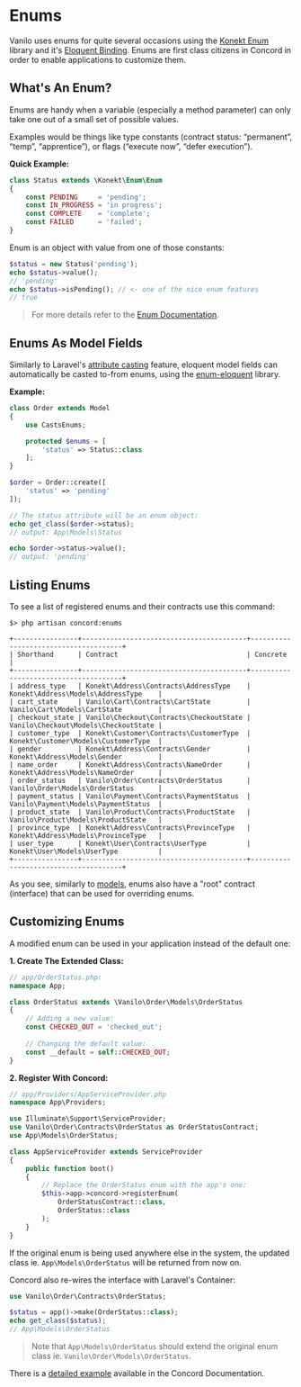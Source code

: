 # Enums

Vanilo uses enums for quite several occasions using the
[Konekt Enum](https://github.com/artkonekt/enum) library and it's
[Eloquent Binding](https://github.com/artkonekt/enum-eloquent). Enums
are first class citizens in Concord in order to enable
applications to customize them.

## What's An Enum?

Enums are handy when a variable (especially a method parameter) can only
take one out of a small set of possible values.

Examples would be things like type constants (contract status:
“permanent”, “temp”, “apprentice”), or flags (“execute now”, “defer
execution”).

**Quick Example:**

```php
class Status extends \Konekt\Enum\Enum
{
    const PENDING     = 'pending';
    const IN_PROGRESS = 'in progress';
    const COMPLETE    = 'complete';
    const FAILED      = 'failed';
}
```

Enum is an object with value from one of those constants:

```php
$status = new Status('pending');
echo $status->value();
// 'pending'
echo $status->isPending(); // <- one of the nice enum features
// true
```

> For more details refer to the
> [Enum Documentation](https://konekt.dev/enum/3.0/create).

## Enums As Model Fields

Similarly to Laravel's
[attribute casting](https://laravel.com/docs/10.x/eloquent-mutators#attribute-casting)
feature, eloquent model fields can automatically be casted to-from
enums, using the
[enum-eloquent](https://github.com/artkonekt/enum-eloquent) library.

**Example:**

```php
class Order extends Model
{
    use CastsEnums;

    protected $enums = [
        'status' => Status::class
    ];
}

$order = Order::create([
    'status' => 'pending'
]);

// The status attribute will be an enum object:
echo get_class($order->status);
// output: App\Models\Status

echo $order->status->value();
// output: 'pending'
```

## Listing Enums

To see a list of registered enums and their contracts use this command:

```
$> php artisan concord:enums

+----------------+-----------------------------------------+--------------------------------------+
| Shorthand      | Contract                                | Concrete                             |
+----------------+-----------------------------------------+--------------------------------------+
| address_type   | Konekt\Address\Contracts\AddressType    | Konekt\Address\Models\AddressType    |
| cart_state     | Vanilo\Cart\Contracts\CartState         | Vanilo\Cart\Models\CartState         |
| checkout_state | Vanilo\Checkout\Contracts\CheckoutState | Vanilo\Checkout\Models\CheckoutState |
| customer_type  | Konekt\Customer\Contracts\CustomerType  | Konekt\Customer\Models\CustomerType  |
| gender         | Konekt\Address\Contracts\Gender         | Konekt\Address\Models\Gender         |
| name_order     | Konekt\Address\Contracts\NameOrder      | Konekt\Address\Models\NameOrder      |
| order_status   | Vanilo\Order\Contracts\OrderStatus      | Vanilo\Order\Models\OrderStatus      |
| payment_status | Vanilo\Payment\Contracts\PaymentStatus  | Vanilo\Payment\Models\PaymentStatus  |
| product_state  | Vanilo\Product\Contracts\ProductState   | Vanilo\Product\Models\ProductState   |
| province_type  | Konekt\Address\Contracts\ProvinceType   | Konekt\Address\Models\ProvinceType   |
| user_type      | Konekt\User\Contracts\UserType          | Konekt\User\Models\UserType          |
+----------------+-----------------------------------------+--------------------------------------+
```

As you see, similarly to [models](models.md), enums also have a "root"
contract (interface) that can be used for overriding enums.

## Customizing Enums

A modified enum can be used in your application instead of the default
one:

**1. Create The Extended Class:**

```php
// app/OrderStatus.php:
namespace App;

class OrderStatus extends \Vanilo\Order\Models\OrderStatus
{
    // Adding a new value:
    const CHECKED_OUT = 'checked_out';
    
    // Changing the default value:
    const __default = self::CHECKED_OUT;    
}
```

**2. Register With Concord:**

```php
// app/Providers/AppServiceProvider.php
namespace App\Providers;

use Illuminate\Support\ServiceProvider;
use Vanilo\Order\Contracts\OrderStatus as OrderStatusContract;
use App\Models\OrderStatus;

class AppServiceProvider extends ServiceProvider
{
    public function boot()
    {
        // Replace the OrderStatus enum with the app's one:
        $this->app->concord->registerEnum(
            OrderStatusContract::class,
            OrderStatus::class
        );
    }
}
```

If the original enum is being used anywhere else in the system, the
updated class ie. `App\Models\OrderStatus` will be returned from now on.

Concord also re-wires the interface with Laravel's Container:

```php
use Vanilo\Order\Contracts\OrderStatus;

$status = app()->make(OrderStatus::class);
echo get_class($status);
// App\Models\OrderStatus
```

> Note that `App\Models\OrderStatus` should extend the original enum class ie.
> `Vanilo\Order\Models\OrderStatus`.

There is a
[detailed example](https://konekt.dev/concord/1.8/enums#extending-enums)
available in the Concord Documentation.

